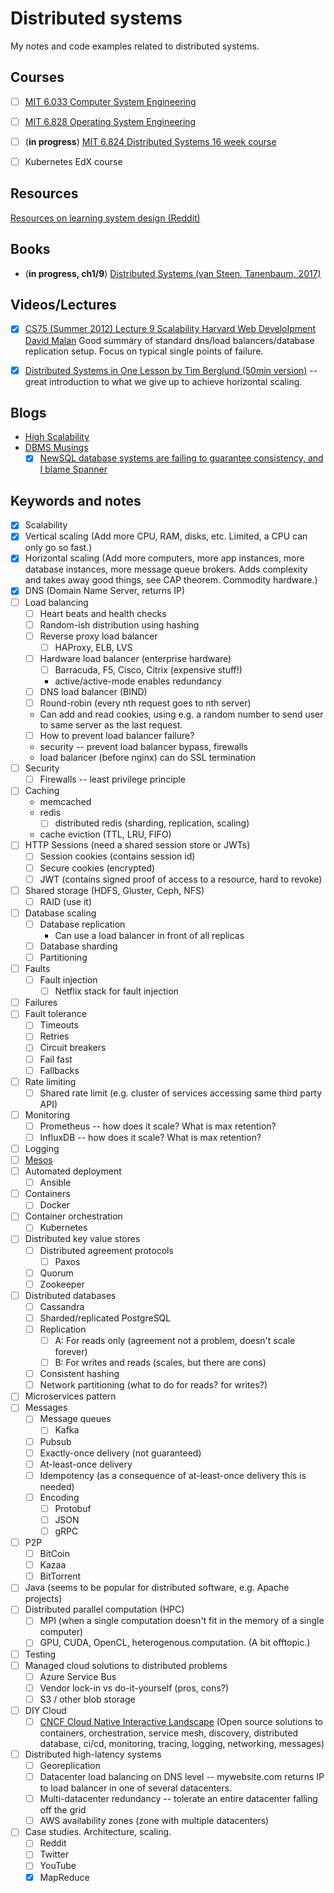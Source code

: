 # Distributed systems

My notes and code examples related to distributed systems.


## Courses

- [ ] [MIT 6.033 Computer System Engineering](http://web.mit.edu/6.033/www/)
- [ ] [MIT 6.828 Operating System Engineering](https://pdos.csail.mit.edu/6.828/2018/schedule.html)
- [ ] (**in progress**) [MIT 6.824 Distributed Systems 16 week course](http://nil.csail.mit.edu/6.824/2017/)

- [ ] Kubernetes EdX course


## Resources

[Resources on learning system design (Reddit)](https://www.reddit.com/r/cscareerquestions/comments/5u825g/resources_on_learning_system_design_and_data/)

## Books
 - (**in progress, ch1/9**) [Distributed Systems (van Steen, Tanenbaum, 2017)](https://www.distributed-systems.net/)

## Videos/Lectures

- [x] [CS75 (Summer 2012) Lecture 9 Scalability Harvard Web DeveloIpment David Malan](https://www.youtube.com/watch?v=-W9F__D3oY4)
Good summary of standard dns/load balancers/database replication setup.
Focus on typical single points of failure.

- [x] [Distributed Systems in One Lesson by Tim Berglund (50min version)](https://www.youtube.com/watch?v=Y6Ev8GIlbxc) -- great introduction to what we give up to achieve horizontal scaling.


## Blogs

- [High Scalability](http://highscalability.com/)
- [DBMS Musings](http://dbmsmusings.blogspot.com/2018/09/newsql-database-systems-are-failing-to.html)
    - [x] [NewSQL database systems are failing to guarantee consistency, and I blame Spanner](http://dbmsmusings.blogspot.com/2018/09/newsql-database-systems-are-failing-to.html)

## Keywords and notes

- [x] Scalability
- [x] Vertical scaling (Add more CPU, RAM, disks, etc. Limited, a CPU can only go so fast.)
- [x] Horizontal scaling (Add more computers, more app instances, more database instances, more message queue brokers. Adds complexity and takes away good things, see CAP theorem. Commodity hardware.)
- [x] DNS (Domain Name Server, returns IP)
- [ ] Load balancing
    - [ ] Heart beats and health checks
    - [ ] Random-ish distribution using hashing
    - [ ] Reverse proxy load balancer
        - [ ] HAProxy, ELB, LVS
    - [ ] Hardware load balancer (enterprise hardware)
        - [ ] Barracuda, F5, Cisco, Citrix (expensive stuff!)
        - active/active-mode enables redundancy
    - [ ] DNS load balancer (BIND)
    - [ ] Round-robin (every nth request goes to nth server)
    - Can add and read cookies, using e.g. a random number to send user to same
      server as the last request.
    - [ ] How to prevent load balancer failure?
    - security -- prevent load balancer bypass, firewalls
    - load balancer (before nginx) can do SSL termination
- [ ] Security
    - [ ] Firewalls -- least privilege principle
- [ ] Caching
    - memcached
    - redis
        - [ ] distributed redis (sharding, replication, scaling)
    - cache eviction (TTL, LRU, FIFO)
- [ ] HTTP Sessions (need a shared session store or JWTs)
    - [ ] Session cookies (contains session id)
    - [ ] Secure cookies (encrypted)
    - [ ] JWT (contains signed proof of access to a resource, hard to revoke)
- [ ] Shared storage (HDFS, Gluster, Ceph, NFS)
    - [ ] RAID (use it)
- [ ] Database scaling
    - [ ] Database replication
        - Can use a load balancer in front of all replicas
    - [ ] Database sharding
    - [ ] Partitioning
- [ ] Faults
    - [ ] Fault injection
        - [ ] Netflix stack for fault injection
- [ ] Failures
- [ ] Fault tolerance
    - [ ] Timeouts
    - [ ] Retries
    - [ ] Circuit breakers
    - [ ] Fail fast
    - [ ] Fallbacks
- [ ] Rate limiting
    - [ ] Shared rate limit (e.g. cluster of services accessing same third party API)
- [ ] Monitoring
    - [ ] Prometheus -- how does it scale? What is max retention?
    - [ ] InfluxDB -- how does it scale? What is max retention?
- [ ] Logging
- [ ] [Mesos](http://mesos.apache.org/)
- [ ] Automated deployment
    - [ ] Ansible
- [ ] Containers
    - [ ] Docker
- [ ] Container orchestration
    - [ ] Kubernetes
- [ ] Distributed key value stores
    - [ ] Distributed agreement protocols
        - [ ] Paxos
    - [ ] Quorum
    - [ ] Zookeeper
- [ ] Distributed databases
    - [ ] Cassandra
    - [ ] Sharded/replicated PostgreSQL
    - [ ] Replication
        - [ ] A: For reads only (agreement not a problem, doesn't scale forever)
        - [ ] B: For writes and reads (scales, but there are cons)
    - [ ] Consistent hashing
    - [ ] Network partitioning (what to do for reads? for writes?)
- [ ] Microservices pattern
- [ ] Messages
    - [ ] Message queues
        - [ ] Kafka
    - [ ] Pubsub
    - [ ] Exactly-once delivery (not guaranteed)
    - [ ] At-least-once delivery
    - [ ] Idempotency (as a consequence of at-least-once delivery this is needed)
    - [ ] Encoding
        - [ ] Protobuf
        - [ ] JSON
        - [ ] gRPC
- [ ] P2P
    - [ ] BitCoin
    - [ ] Kazaa
    - [ ] BitTorrent
- [ ] Java (seems to be popular for distributed software, e.g. Apache projects)
- [ ] Distributed parallel computation (HPC)
    - [ ] MPI (when a single computation doesn't fit in the memory of a single computer)
    - [ ] GPU, CUDA, OpenCL, heterogenous computation. (A bit offtopic.)
- [ ] Testing
- [ ] Managed cloud solutions to distributed problems
    - [ ] Azure Service Bus
    - [ ] Vendor lock-in vs do-it-yourself (pros, cons?)
    - [ ] S3 / other blob storage
- [ ] DIY Cloud
    - [ ] [CNCF Cloud Native Interactive Landscape](https://landscape.cncf.io/) (Open source solutions to containers, orchestration, service mesh, discovery, distributed database, ci/cd, monitoring, tracing, logging, networking, messages)
- [ ] Distributed high-latency systems
    - [ ] Georeplication
    - [ ] Datacenter load balancing on DNS level -- mywebsite.com returns IP to
      load balancer in one of several datacenters.
    - [ ] Multi-datacenter redundancy -- tolerate an entire datacenter falling
          off the grid
    - [ ] AWS availability zones (zone with multiple datacenters)
- [ ] Case studies. Architecture, scaling. 
    - [ ] Reddit 
    - [ ] Twitter
    - [ ] YouTube
    - [x] MapReduce
